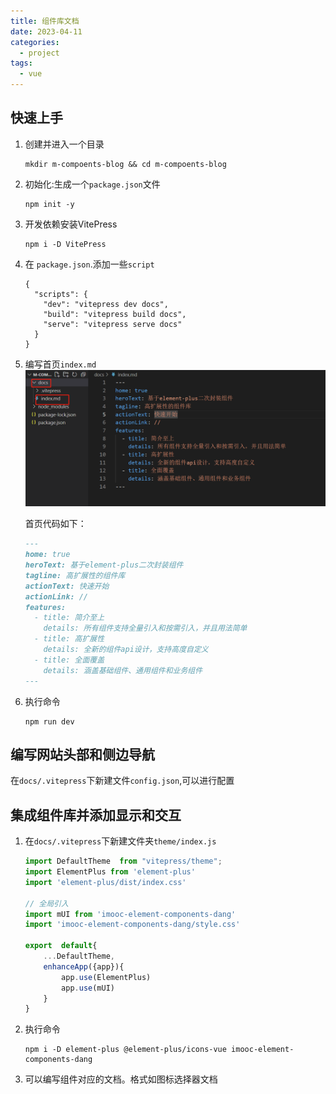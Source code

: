 ```yaml
---
title: 组件库文档
date: 2023-04-11
categories:
  - project
tags:
  - vue
---
```


## 快速上手

1. 创建并进入一个目录

   ```
   mkdir m-compoents-blog && cd m-compoents-blog
   ```

   

2. 初始化:生成一个`package.json`文件

   ```
   npm init -y
   ```

   

3. 开发依赖安装VitePress

   ```
   npm i -D VitePress
   ```

4. 在 `package.json`.添加一些`script`

   ```
   {
     "scripts": {
       "dev": "vitepress dev docs",
       "build": "vitepress build docs",
       "serve": "vitepress serve docs"
     }
   }
   ```

5. 编写首页`index.md`![](./img/bg6.png)

   首页代码如下：

   ```markdown
   ---
   home: true
   heroText: 基于element-plus二次封装组件
   tagline: 高扩展性的组件库
   actionText: 快速开始
   actionLink: //
   features:
     - title: 简介至上
       details: 所有组件支持全量引入和按需引入，并且用法简单
     - title: 高扩展性
       details: 全新的组件api设计，支持高度自定义
     - title: 全面覆盖
       details: 涵盖基础组件、通用组件和业务组件
   ---
   ```

6. 执行命令

   ```
   npm run dev
   ```

## 编写网站头部和侧边导航

   在`docs/.vitepress`下新建文件`config.json`,可以进行配置

## 集成组件库并添加显示和交互

   1. 在`docs/.vitepress`下新建文件夹`theme/index.js`

      ```javascript
      import DefaultTheme  from "vitepress/theme";
      import ElementPlus from 'element-plus'
      import 'element-plus/dist/index.css'
      
      // 全局引入
      import mUI from 'imooc-element-components-dang'
      import 'imooc-element-components-dang/style.css'
      
      export  default{
          ...DefaultTheme,
          enhanceApp({app}){
              app.use(ElementPlus)
              app.use(mUI)
          }
      }
      ```

      

   2. 执行命令

      ```
      npm i -D element-plus @element-plus/icons-vue imooc-element-components-dang
      ```

   3. 可以编写组件对应的文档。格式如图标选择器文档